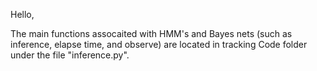 Hello,

The main functions assocaited with HMM's and Bayes nets (such as inference, elapse time, and observe) are located in tracking Code folder under the file "inference.py".  